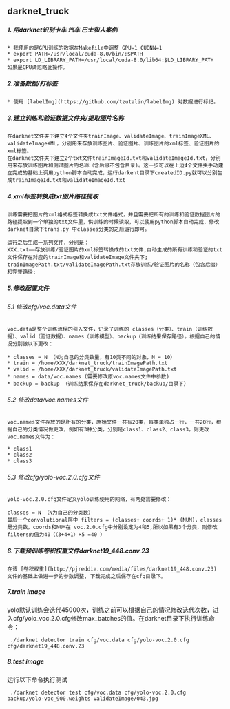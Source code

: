 ## darknet_truck
##### 1. 用darknet识别卡车 汽车 巴士和人案例
```
* 我使用的是GPU训练的数据在Makefile中调整 GPU=1 CUDNN=1
* export PATH=/usr/local/cuda-8.0/bin/:$PATH
* export LD_LIBRARY_PATH=/usr/local/cuda-8.0/lib64:$LD_LIBRARY_PATH
如果是CPU请忽略此操作。
```
##### 2.准备数据/打标签
```
* 使用 [labelImg](https://github.com/tzutalin/labelImg) 对数据进行标记。
```

##### 3.建立训练和验证数据文件夹/提取图片名称
```
在darknet文件夹下建立4个文件夹trainImage、validateImage、trainImageXML、validateImageXML，分别用来存放训练图片、验证图片、训练图片的xml标签、验证图片的xml标签。
在darknet文件夹下建立2个txt文件trainImageId.txt和validateImageId.txt，分别用来存放训练图片和测试图片的名称（含后缀不包含目录)。这一步可以在上边4个文件夹手动建立完成的基础上调用python脚本自动完成，运行darkent目录下createdID.py就可以分别生成trainImageId.txt和validateImageId.txt
```
##### 4.xml标签转换成txt图片路径提取
```
训练需要把图片的xml格式标签转换成txt文件格式，并且需要把所有的训练和验证数据图片的路径提取到一个单独的txt文件里，供训练的时候读取，可以使用python脚本自动完成，修改darknet目录下trans.py 中classes分类的之后运行即可。

运行之后生成一系列文件，分别是：
XXX.txt——存放训练/验证图片的xml标签转换成的txt文件,自动生成的所有训练和验证的txt文件保存在对应的trainImage和validateImage文件夹下;
trainImagePath.txt/validateImagePath.txt存放训练/验证图片的名称（包含后缀）和完整路径;
```
##### 5.修改配置文件

###### 5.1 修改cfg/voc.data文件
```
voc.data是整个训练流程的引入文件，记录了训练的 classes（分类）、train（训练数据）、valid（验证数据）、names（训练模型）、backup（训练结果保存路径）。根据自己的情况分别做以下更改：

* classes = N （N为自己的分类数量，有10类不同的对象，N = 10）
* train = /home/XXX/darknet_truck/trainImagePath.txt
* valid = /home/XXX/darknet_truck/validateImagePath.txt
* names = data/voc.names (需要修改原voc.names文件中参数)
* backup = backup （训练结果保存在darknet_truck/backup/目录下）
```

###### 5.2 修改data/voc.names文件
```
voc.names文件存放的是所有的分类，原始文件一共有20类，每类单独占一行，一共20行，根据自己的分类情况做更改，例如有3种分类，分别是class1、class2、class3，则更改voc.names文件为：

* class1
* class2
* class3
```

###### 5.3 修改cfg/yolo-voc.2.0.cfg文件
```
yolo-voc.2.0.cfg文件定义yolo训练使用的网络，有两处需要修改：

classes = N （N为自己的分类数）
最后一个convolutional层中 filters = (classes+ coords+ 1)* (NUM)，classes是分类数，coords和NUM在 voc.2.0.cfg中分别设定为4和5,所以如果有3个分类，则修改filters的值为40（（3+4+1）×5 =40 ）
```
##### 6.下载预训练卷积权重文件darknet19_448.conv.23
```
在该 [卷积权重](http://pjreddie.com/media/files/darknet19_448.conv.23) 文件的基础上做进一步的参数调整, 下载完成之后保存在cfg目录下。
```

##### 7.train image

yolo默认训练会迭代45000次，训练之前可以根据自己的情况修改迭代次数，进入cfg/yolo_voc.2.0.cfg修改max_batches的值。在darknet目录下执行训练命令：
```
 ./darknet detector train cfg/voc.data cfg/yolo-voc.2.0.cfg cfg/darknet19_448.conv.23
```

##### 8.test image
运行以下命令执行测试
```
 ./darknet detector test cfg/voc.data cfg/yolo-voc.2.0.cfg backup/yolo-voc_900.weights validateImage/043.jpg
```
